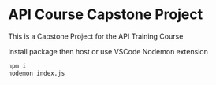 # API Course Capstone Project

This is a Capstone Project for the API Training Course

Install package then host or use VSCode Nodemon extension

```bash
npm i
nodemon index.js
```